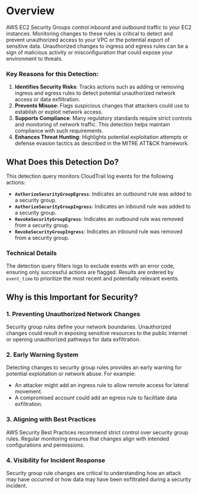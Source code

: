 # Overview

AWS EC2 Security Groups control inbound and outbound traffic to your EC2 instances. Monitoring changes to these rules is critical to detect and prevent unauthorized access to your VPC or the potential export of sensitive data. Unauthorized changes to ingress and egress rules can be a sign of malicious activity or misconfiguration that could expose your environment to threats.

### Key Reasons for this Detection:

1. **Identifies Security Risks**: Tracks actions such as adding or removing ingress and egress rules to detect potential unauthorized network access or data exfiltration.
2. **Prevents Misuse**: Flags suspicious changes that attackers could use to establish or exploit network access.
3. **Supports Compliance**: Many regulatory standards require strict controls and monitoring of network traffic. This detection helps maintain compliance with such requirements.
4. **Enhances Threat Hunting**: Highlights potential exploitation attempts or defense evasion tactics as described in the MITRE ATT&CK framework.

## What Does this Detection Do?

This detection query monitors CloudTrail log events for the following actions:
- **`AuthorizeSecurityGroupEgress`**: Indicates an outbound rule was added to a security group.
- **`AuthorizeSecurityGroupIngress`**: Indicates an inbound rule was added to a security group.
- **`RevokeSecurityGroupEgress`**: Indicates an outbound rule was removed from a security group.
- **`RevokeSecurityGroupIngress`**: Indicates an inbound rule was removed from a security group.

### Technical Details

The detection query filters logs to exclude events with an error code, ensuring only successful actions are flagged. Results are ordered by `event_time` to prioritize the most recent and potentially relevant events.

## Why is this Important for Security?

### 1. **Preventing Unauthorized Network Changes**
Security group rules define your network boundaries. Unauthorized changes could result in exposing sensitive resources to the public internet or opening unauthorized pathways for data exfiltration.

### 2. **Early Warning System**
Detecting changes to security group rules provides an early warning for potential exploitation or network abuse. For example:
- An attacker might add an ingress rule to allow remote access for lateral movement.
- A compromised account could add an egress rule to facilitate data exfiltration.

### 3. **Aligning with Best Practices**
AWS Security Best Practices recommend strict control over security group rules. Regular monitoring ensures that changes align with intended configurations and permissions.

### 4. **Visibility for Incident Response**
Security group rule changes are critical to understanding how an attack may have occurred or how data may have been exfiltrated during a security incident.

